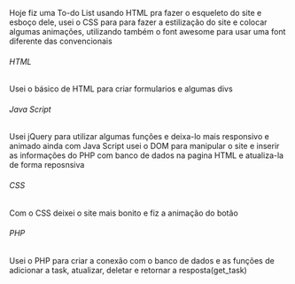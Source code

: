 Hoje fiz uma To-do List usando HTML pra fazer o esqueleto do site e esboço dele, usei o CSS para para fazer a estilização do site e colocar algumas animações, utilizando também o font awesome para usar uma font diferente das convencionais

###### HTML ######
Usei o básico de HTML para criar formularios e algumas divs

###### Java Script ######
Usei jQuery para utilizar algumas funções e deixa-lo mais responsivo e animado
ainda com Java Script usei o DOM para manipular o site e inserir as informações do PHP com banco de dados na pagina HTML e atualiza-la de forma reposnsiva

###### CSS ######
Com o CSS deixei o site mais bonito e fiz a animação do botão

###### PHP ######
Usei o PHP para criar a conexão com o banco de dados e as funções de adicionar a task, atualizar, deletar e retornar a resposta(get_task)
